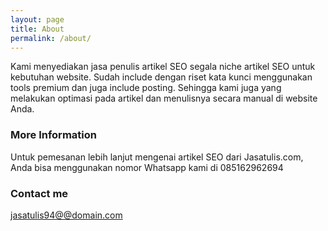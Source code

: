 ```yaml
---
layout: page
title: About
permalink: /about/
---
```


Kami menyediakan jasa penulis artikel SEO segala niche artikel SEO untuk kebutuhan website. Sudah include dengan riset kata kunci menggunakan tools premium dan juga include posting. Sehingga kami juga yang melakukan optimasi pada artikel dan menulisnya secara manual di website Anda.
### More Information

Untuk pemesanan lebih lanjut mengenai artikel SEO dari Jasatulis.com, Anda bisa menggunakan nomor Whatsapp kami di 085162962694

### Contact me

[jasatulis94@@domain.com](mailto:jasatulis94@domain.com)
